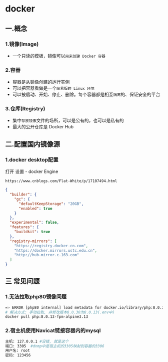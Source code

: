 # docker


## 一.概念

### 1.镜像(Image)

- 一个只读的模板，镜像可以`用来创建 Docker 容器`

### 2.容器

- 容器是从镜像创建的运行实例
- 可以把容器看做是一个`简易版的 Linux 环境`
- 可以被启动、开始、停止、删除。每个容器都是相互`隔离`的、保证安全的平台

### 3.仓库(Registry)

- 集中`存放镜像`文件的场所，可以是公有的，也可以是私有的
- 最大的公开仓库是 Docker Hub



## 二.配置国内镜像源

### 1.docker desktop配置

打开 设置 - docker Engine

```
https://www.cnblogs.com/Flat-White/p/17107494.html
```
  
```json
{
  "builder": {
    "gc": {
      "defaultKeepStorage": "20GB",
      "enabled": true
    }
  },
  "experimental": false,
  "features": {
    "buildkit": true
  },
  "registry-mirrors": [
    "https://registry.docker-cn.com",
    "https://docker.mirrors.ustc.edu.cn",
    "http://hub-mirror.c.163.com"
  ]
}
```

## 三 常见问题 

### 1.无法拉取php80镜像问题

```bash
=> ERROR [php80 internal] load metadata for docker.io/library/php:8.0.30-fpm-alpine3.13# 
# 解决方式: 手动拉取, 并修改版本8.0.30为8.0.13(.env中)
docker pull php:8.0.13-fpm-alpine3.13
```

### 2.宿主机使用Navicat链接容器内的mysql

```sh
主机: 127.0.0.1 #没错, 就是这个
端口: 3305  #dnmp中是宿主机的3305映射到容器的3306
用户名: root
密码: 123456
```